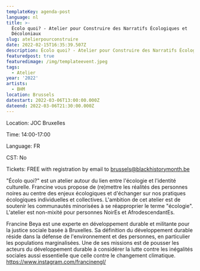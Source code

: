 ```yaml
---
templateKey: agenda-post
language: nl
title: >-
  Écolo quoi? - Atelier pour Construire des Narratifs Écologiques et
  Décoloniaux 
slug: atelierpourconstruire
date: 2022-02-15T16:35:39.507Z
description: Écolo quoi? - Atelier pour Construire des Narratifs Écologiques et Décoloniaux
featuredpost: true
featuredimage: /img/templateevent.jpeg
tags:
  - Atelier
year: '2022'
artists:
  - BHM
location: Brussels
datestart: 2022-03-06T13:00:00.000Z
dateend: 2022-03-06T21:30:00.000Z
---
```

Location: JOC Bruxelles

Time: 14:00-17:00

Language: FR

CST: No

Tickets: FREE with registration by email to brussels@blackhistorymonth.be

"Écolo quoi?" est un atelier autour du lien entre l'écologie et l'identité culturelle. Francine vous propose de (re)mettre les réalités des personnes noires au centre des enjeux écologiques et d'échanger sur nos pratiques écologiques individuelles et collectives. L'ambition de cet atelier est de soutenir les communautés minorisées à se réapproprier le terme "écologie". L'atelier est non-mixité pour personnes NoirEs et AfrodescendantEs.

Francine Beya est une experte en développement durable et militante pour la justice sociale basée à Bruxelles. Sa définition du développement durable réside dans la défense de l'environnement et des personnes, en particulier les populations marginalisées. Une de ses missions est de pousser les acteurs du développement durable à considérer la lutte contre les inégalités sociales aussi essentielle que celle contre le changement climatique.
https://www.instagram.com/francinengl/
